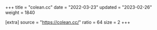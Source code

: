 +++
title = "colean.cc"
date = "2022-03-23"
updated = "2023-02-26"
weight = 1840

[extra]
source = "https://colean.cc/"
ratio = 64
size = 2
+++
